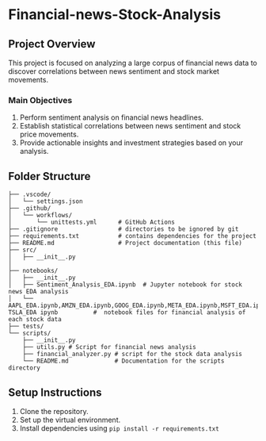 # Financial-news-Stock-Analysis

## Project Overview
This project is focused on analyzing a large corpus of financial news data to discover correlations between news sentiment and stock market movements. 

### Main Objectives
1. Perform sentiment analysis on financial news headlines.
2. Establish statistical correlations between news sentiment and stock price movements.
3. Provide actionable insights and investment strategies based on your analysis.


## Folder Structure

```plaintext
├── .vscode/
│   └── settings.json          
├── .github/
│   └── workflows/
│       └── unittests.yml      # GitHub Actions
├── .gitignore                 # directories to be ignored by git
├── requirements.txt           # contains dependencies for the project
├── README.md                  # Project documentation (this file)
├── src/
│   ├── __init__.py
│   
├── notebooks/
│   ├── __init__.py
│   ├── Sentiment_Analysis_EDA.ipynb  # Jupyter notebook for stock news EDA analysis
│   └── AAPL_EDA.ipynb,AMZN_EDA.ipynb,GOOG_EDA.ipynb,META_EDA.ipynb,MSFT_EDA.ipynb,NVDA_EDA.ipynb, TSLA_EDA ipynb          #  notebook files for financial analysis of each stock data 
├── tests/
└── scripts/
    ├── __init__.py
    ├── utils.py # Script for financial news analysis 
    ├── financial_analyzer.py # script for the stock data analysis    
    └── README.md             # Documentation for the scripts directory
```
## Setup Instructions
1. Clone the repository.
2. Set up the virtual environment.
3. Install dependencies using `pip install -r requirements.txt`